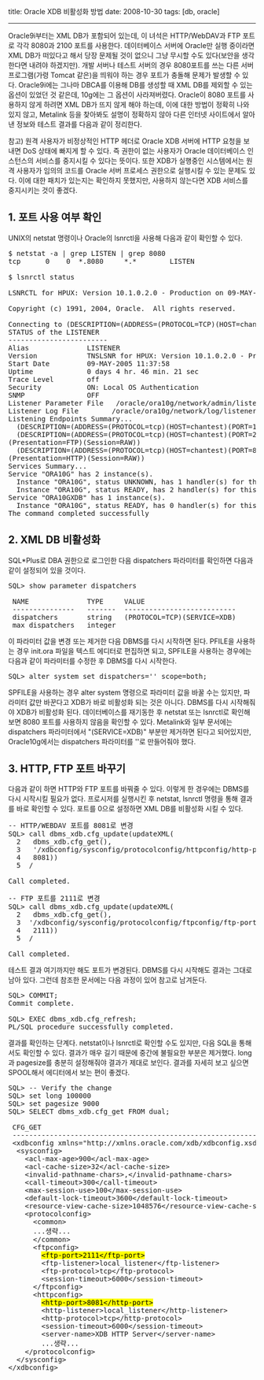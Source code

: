 title: Oracle XDB 비활성화 방법
date: 2008-10-30
tags: [db, oracle]

---
Oracle9i부터는 XML DB가 포함되어 있는데, 이 녀석은 HTTP/WebDAV과 FTP 포트로 각각 8080과 2100 포트를 사용한다. 데이터베이스 서버에 Oracle만 실행 중이라면 XML DB가 떠있다고 해서 당장 문제될 것이 없으니 그냥 무시할 수도 있다(보안을 생각한다면 내려야 하겠지만). 개발 서버나 테스트 서버의 경우 8080포트를 쓰는 다른 서버 프로그램(가령 Tomcat 같은)을 띄워야 하는 경우 포트가 충돌해 문제가 발생할 수 있다.<!--more--> Oracle9i에는 그나마 DBCA를 이용해 DB를 생성할 때 XML DB를 제외할 수 있는 옵션이 있었던 것 같은데, 10g에는 그 옵션이 사라져버렸다.
Oracle이 8080 포트를 사용하지 않게 하려면 XML DB가 뜨지 않게 해야 하는데, 이에 대한 방법이 정확히 나와 있지 않고, Metalink 등을 찾아봐도 설명이 정확하지 않아 다른 인터넷 사이트에서 알아낸 정보와 테스트 결과를 다음과 같이 정리한다.

참고) 원격 사용자가 비정상적인 HTTP 헤더로 Oracle XDB 서버에 HTTP 요청을 보내면 DoS 상태에 빠지게 할 수 있다. 즉 권한이 없는 사용자가 Oracle 데이터베이스 인스턴스의 서비스를 중지시킬 수 있다는 뜻이다. 또한 XDB가 실행중인 시스템에서는 원격 사용자가 임의의 코드를 Oracle 서버 프로세스 권한으로 실행시킬 수 있는 문제도 있다. 이에 대한 패치가 있는지는 확인하지 못했지만, 사용하지 않는다면 XDB 서비스를 중지시키는 것이 좋겠다.


## 1. 포트 사용 여부 확인
UNIX의 netstat 명령이나 Oracle의 lsnrctl을 사용해 다음과 같이 확인할 수 있다.

<pre class="console">
$ netstat -a | grep LISTEN | grep 8080
tcp      0    0  *.8080     *.*        LISTEN

$ lsnrctl status

LSNRCTL for HPUX: Version 10.1.0.2.0 - Production on 09-MAY-2005 16:24:20

Copyright (c) 1991, 2004, Oracle.  All rights reserved.

Connecting to (DESCRIPTION=(ADDRESS=(PROTOCOL=TCP)(HOST=chantest)(PORT=1521)))
STATUS of the LISTENER
------------------------
Alias              LISTENER
Version            TNSLSNR for HPUX: Version 10.1.0.2.0 - Production
Start Date         09-MAY-2005 11:37:58
Uptime             0 days 4 hr. 46 min. 21 sec
Trace Level        off
Security           ON: Local OS Authentication
SNMP               OFF
Listener Parameter File   /oracle/ora10g/network/admin/listener.ora
Listener Log File        /oracle/ora10g/network/log/listener.log
Listening Endpoints Summary...
  (DESCRIPTION=(ADDRESS=(PROTOCOL=tcp)(HOST=chantest)(PORT=1521)))
  (DESCRIPTION=(ADDRESS=(PROTOCOL=tcp)(HOST=chantest)(PORT=2100))
(Presentation=FTP)(Session=RAW))
  (DESCRIPTION=(ADDRESS=(PROTOCOL=tcp)(HOST=chantest)(PORT=8080))
(Presentation=HTTP)(Session=RAW))
Services Summary...
Service "ORA10G" has 2 instance(s).
  Instance "ORA10G", status UNKNOWN, has 1 handler(s) for this service...
  Instance "ORA10G", status READY, has 2 handler(s) for this service...
Service "ORA10GXDB" has 1 instance(s).
  Instance "ORA10G", status READY, has 0 handler(s) for this service...
The command completed successfully
</pre>

## 2. XML DB 비활성화
SQL*Plus로 DBA 권한으로 로그인한 다음 dispatchers 파라미터를 확인하면 다음과 같이 설정되어 있을 것이다.

<pre class="console">
SQL> show parameter dispatchers

 NAME              TYPE     VALUE
 ---------------   -------  ---------------------------
 dispatchers       string   (PROTOCOL=TCP)(SERVICE=XDB)
 max_dispatchers   integer
</pre>

이 파라미터 값을 변경 또는 제거한 다음 DBMS를 다시 시작하면 된다. PFILE을 사용하는 경우 init.ora 파일을 텍스트 에디터로 편집하면 되고, SPFILE을 사용하는 경우에는 다음과 같이 파라미터를 수정한 후 DBMS를 다시 시작한다.

<pre class="console">
SQL> alter system set dispatchers='' scope=both;
</pre>

SPFILE을 사용하는 경우 alter system 명령으로 파라미터 값을 바꿀 수는 있지만, 파라미터 값만 바꾼다고 XDB가 바로 비활성화 되는 것은 아니다. DBMS를 다시 시작해줘야 XDB가 비활성화 된다. 데이터베이스를 재기동한 후 netstat 또는 lsnrctl로 확인해보면 8080 포트를 사용하지 않음을 확인할 수 있다.
Metalink와 일부 문서에는 dispatchers 파라미터에서 "(SERVICE=XDB)" 부분만 제거하면 된다고 되어있지만, Oracle10g에서는 dispatchers 파라미터를 ''로 만들어줘야 했다.

## 3. HTTP, FTP 포트 바꾸기
다음과 같이 하면 HTTP와 FTP 포트를 바꿔줄 수 있다. 이렇게 한 경우에는 DBMS를 다시 시작시킬 필요가 없다. 프로시저를 실행시킨 후 netstat, lsnrctl 명령을 통해 결과를 바로 확인할 수 있다. 포트를 0으로 설정하면 XML DB를 비활성화 시킬 수 있다.

<pre class="console">
-- HTTP/WEBDAV 포트를 8081로 변경
SQL> call dbms_xdb.cfg_update(updateXML(
  2   dbms_xdb.cfg_get(),
  3   '/xdbconfig/sysconfig/protocolconfig/httpconfig/http-port/text()',
  4   8081))
  5  /

Call completed.

-- FTP 포트를 2111로 변경
SQL> call dbms_xdb.cfg_update(updateXML(
  2   dbms_xdb.cfg_get(),
  3  '/xdbconfig/sysconfig/protocolconfig/ftpconfig/ftp-port/text()',
  4   2111))
  5  /

Call completed.
</pre>

테스트 결과 여기까지만 해도 포트가 변경된다. DBMS를 다시 시작해도 결과는 그대로 남아 있다. 그런데 참조한 문서에는 다음 과정이 있어 참고로 남겨둔다.

<pre class="console">
SQL> COMMIT;
Commit complete.

SQL> EXEC dbms_xdb.cfg_refresh;
PL/SQL procedure successfully completed.
</pre>

결과를 확인하는 단계다. netstat이나 lsnrctl로 확인할 수도 있지만, 다음 SQL을 통해서도 확인할 수 있다. 결과가 매우 길기 때문에 중간에 불필요한 부분은 제거했다. long과 pagesize를 충분히 설정해줘야 결과가 제대로 보인다. 결과를 자세히 보고 싶으면 SPOOL해서 에디터에서 보는 편이 좋겠다.

<pre class="console">
SQL> -- Verify the change
SQL> set long 100000
SQL> set pagesize 9000
SQL> SELECT dbms_xdb.cfg_get FROM dual;

 CFG_GET
 -------------------------------------------------------------
 &lt;xdbconfig xmlns="http://xmlns.oracle.com/xdb/xdbconfig.xsd" xmlns:xsi="http://www.w3.org/2001/XMLSchema-instance" xsi:schemaLocation="http://xmlns.oracle.com/xdb/xdbconfig.xsd http://xmlns.oracle.com/xdb/xdbconfig.xsd">
  &lt;sysconfig>
    &lt;acl-max-age>900&lt;/acl-max-age>
    &lt;acl-cache-size>32&lt;/acl-cache-size>
    &lt;invalid-pathname-chars>,&lt;/invalid-pathname-chars>
    &lt;call-timeout>300&lt;/call-timeout>
    &lt;max-session-use>100&lt;/max-session-use>
    &lt;default-lock-timeout>3600&lt;/default-lock-timeout>
    &lt;resource-view-cache-size>1048576&lt;/resource-view-cache-size>
    &lt;protocolconfig>
      &lt;common>
      ...생략...
      &lt;/common>
      &lt;ftpconfig>
        <span style="color:black;background-color:yellow">&lt;ftp-port>2111&lt;/ftp-port></span>
        &lt;ftp-listener>local_listener&lt;/ftp-listener>
        &lt;ftp-protocol>tcp&lt;/ftp-protocol>
        &lt;session-timeout>6000&lt;/session-timeout>
      &lt;/ftpconfig>
      &lt;httpconfig>
        <span style="color:black;background-color:yellow">&lt;http-port>8081&lt;/http-port></span>
        &lt;http-listener>local_listener&lt;/http-listener>
        &lt;http-protocol>tcp&lt;/http-protocol>
        &lt;session-timeout>6000&lt;/session-timeout>
        &lt;server-name>XDB HTTP Server&lt;/server-name>
        ...생략...
    &lt;/protocolconfig>
  &lt;/sysconfig>
&lt;/xdbconfig>
</pre>
